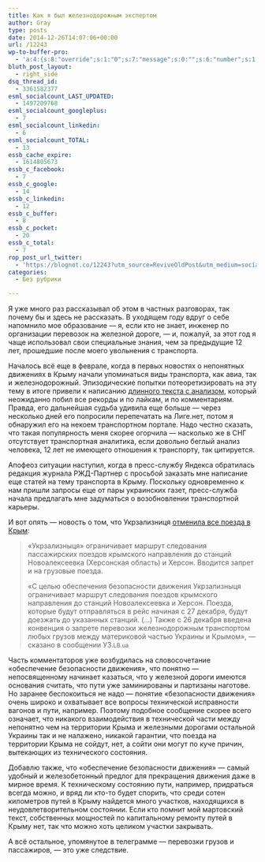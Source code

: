 ```yaml
---
title: Как я был железнодорожным экспертом
author: Gray
type: posts
date: 2014-12-26T14:07:06+00:00
url: /12243
wp-to-buffer-pro:
  - 'a:4:{s:8:"override";s:1:"0";s:7:"message";s:0:"";s:6:"number";s:1:"1";s:16:"alternateMessage";s:0:"";}'
bluth_post_layout:
  - right_side
dsq_thread_id:
  - 3361582377
esml_socialcount_LAST_UPDATED:
  - 1497209768
esml_socialcount_googleplus:
  - 7
esml_socialcount_linkedin:
  - 6
esml_socialcount_TOTAL:
  - 13
essb_cache_expire:
  - 1614805673
essb_c_facebook:
  - 7
essb_c_google:
  - 14
essb_c_linkedin:
  - 12
essb_c_buffer:
  - 8
essb_c_pocket:
  - 20
essb_c_total:
  - 7
rop_post_url_twitter:
  - 'https://blognot.co/12243?utm_source=ReviveOldPost&utm_medium=social&utm_campaign=ReviveOldPost'
categories:
  - Без рубрики

---
```








Я уже много раз рассказывал об этом в частных разговорах, так почему бы и здесь не рассказать. В уходящем году вдруг о себе напомнило мое образование — я, если кто не знает, инженер по организации перевозок на железной дороге, — и, пожалуй, за этот год я чаще использовал свои специальные знания, чем за предыдущие 12 лет, прошедшие после моего увольнения с транспорта.

Началось всё еще в феврале, когда в первых новостях о непонятных движениях в Крыму начали упоминаться виды транспорта, как авиа, так и железнодорожный. Эпизодические попытки потеоретизировать на эту тему в итоге привели к написанию <a title="Что будет с транспортом в независимом Крыму?" href="http://blognot.co/11741" target="_blank">длинного текста с анализом</a>, который неожиданно побил все рекорды и по лайкам, и по комментариям. Правда, его дальнейшая судьба удивила еще больше — через несколько дней его попросили перепечатать на Лиге.нет, потом я обнаружил его на некоем транспортном портале. Надо честно сказать, что такая популярность меня скорее огорчила — насколько же в СНГ отсутствует транспортная аналитика, если довольно беглый анализ человека, 12 лет не имеющего отношения к транспорту, так цитируется.

Апофеоз ситуации наступил, когда в пресс-службу Яндекса обратилась редакция журнала РЖД-Партнер с просьбой заказать мне написание еще статей на тему транспорта в Крыму. Поскольку одновременно к нам пришли запросы еще от пары украинских газет, пресс-служба начала предлагать мне задуматься о возобновлении транспортной карьеры.

И вот опять — новость о том, что Укрзализниця <a href="http://society.lb.ua/life/2014/12/26/290657_ukraina_otmenila_poezda_krim.html" target="_blank">отменила все поезда в Крым</a>:

> &#171;Укрзализныця&#187; ограничивает маршрут следования пассажирских поездов крымского направления до станций Новоалексеевка (Херсонская область) и Херсон. Вводится запрет и на грузовые поезда.
> 
> &#171;С целью обеспечения безопасности движения Укрзализныця ограничивает маршрут следования поездов крымского направления до станций Новоалексеевка и Херсон. Поезда, которые будут отправляться в рейс начиная с 27 декабря, будут доезжать до указанных станций. (&#8230;) Также с 26 декабря введена конвенция о запрете перевозки железнодорожным транспортом любых грузов между материковой частью Украины и Крымом&#187;, &#8212; сказано в сообщении УЗ.<small>LB.ua</small>

Часть комментаторов уже возбудилась на словосочетание &#171;обеспечение безопасности движения&#187;, что понятно — непосвященному начинает казаться, что у железной дороги имеются основания считать, что пути уже заминированы и партизаны наготове. Но заранее беспокоиться не надо — понятие &#171;безопасности движения&#187; очень широко и охватывает все вопросы технической исправности вагонов и пути, например. Поэтому подобное сообщение скорее всего означает, что никакого взаимодействия в технической части между непонятно чем на территории Крыма и железными дорогами остальной Украины так и не налажено, никакой гарантии, что поезда на территории Крыма не сойдут, нет, а сойти они могут по куче причин, вытекающих из технического состояния.

Добавлю также, что &#171;обеспечение безопасности движения&#187; — самый удобный и железобетонный предлог для прекращения движения даже в мирное время. К техническому состоянию пути, например, придраться всегда можно, и вряд ли кто-то будет спорить, что среди сотен километров путей в Крыму найдется много участков, находящихся в неудовлетворительном состоянии. Если кто помнит мой мартовский текст, собственных мощностей по капитальному ремонту путей в Крыму нет, так что можно хоть целиком участки закрывать.

А всё остальное, упомянутое в телеграмме — перевозки грузов и пассажиров, — это уже следствие.